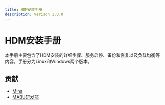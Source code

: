 ```yaml
---
title: HDM安装手册
description: Verison 1.0.0
---
```

# HDM安装手册


本手册主要包含了HDM安装的详细步骤、服务启停、备份和恢复以及负载均衡等内容，手册分为Linux和Windows两个版本。

## 贡献
* [Mina](https://github.com/MinaMiao)
* [MABU研发部](https://github.com/hand-mabu)